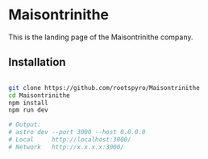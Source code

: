 # Maisontrinithe
This is the landing page of the Maisontrinithe company.

## Installation

```bash

git clone https://github.com/rootspyro/Maisontrinithe
cd Maisontrinithe
npm install
npm run dev 

# Output: 
# astro dev --port 3000 --host 0.0.0.0
# Local     http://localhost:3000/
# Network   http://x.x.x.x:3000/

```
